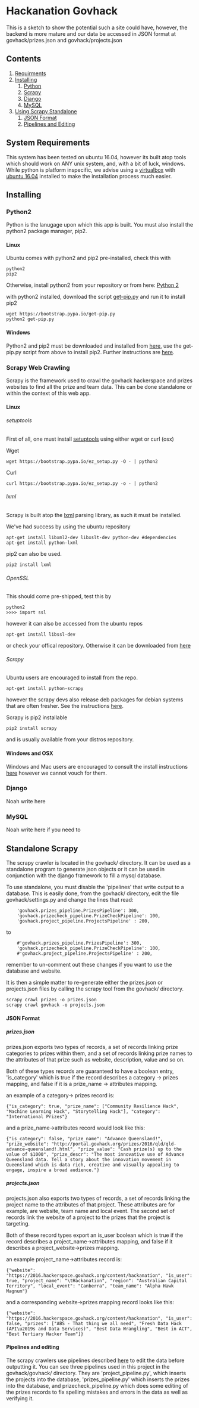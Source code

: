 # Hackanation Govhack

This is a sketch to show the potential such a site could have, however, the backend is more mature and our data 
be accessed in JSON format at govhack/prizes.json and govhack/projects.json

## Contents
1. [Requirments](#SystemRequirements)
2. [Installing](#Installing)
	1. [Python](#InstallingPython2)
	2. [Scrapy](#InstallingScrapyWebCrawling)
	3. [Django](#Django)
	4. [MySQL](#MySQL)
3. [Using Scrapy Standalone](#StandaloneScrapy)
	1. [JSON Format](#JSONFormat)
	2. [Pipelines and Editing](#PipelinesEditing)

<a name="SystemRequirements"></a>
## System Requirements 
This system has been tested on ubuntu 16.04, however its built atop tools which should work on ANY unix system, and, with a bit of luck, windows. While python is platform inspecific, we advise using a [virtualbox](https://www.virtualbox.org/) with [ubuntu 16.04](http://releases.ubuntu.com/16.04/) installed to make the installation process much easier.

<a name="Installing"></a>
## Installing 

<a id="InstallingPython2"></a>
### Python2 
Python is the lanugage upon which this app is built. You must also install the python2 package manager, pip2.
#### Linux
Ubuntu comes with python2 and pip2 pre-installed, check this with
```
python2
pip2
```
Otherwise, install python2 from your repository or from here: [Python 2](https://www.python.org/downloads/release/python-2712/)

with python2 installed, download the script [get-pip.py](https://bootstrap.pypa.io/get-pip.py) and run it to install pip2
```
wget https://bootstrap.pypa.io/get-pip.py
python2 get-pip.py
```

#### Windows
Python2 and pip2 must be downloaded and installed from [here](https://www.python.org/downloads/release/python-2712/), use the get-pip.py script from above to install pip2. Further instructions are [here](https://pip.pypa.io/en/stable/installing/).

<a name="InstallingScrapyWebCrawling"></a>
### Scrapy Web Crawling 
Scrapy is the framework used to crawl the govhack hackerspace and prizes websites to find all the prize and team data. This can be done standalone or within the context of this web app.

#### Linux

###### setuptools

First of all, one must install [setuptools](https://pypi.python.org/pypi/setuptools#unix-wget) using either wget or curl (osx)

Wget
```
wget https://bootstrap.pypa.io/ez_setup.py -O - | python2

```
Curl
```
curl https://bootstrap.pypa.io/ez_setup.py -o - | python2
```

###### lxml
Scrapy is built atop the [lxml](http://lxml.de/installation.html) parsing library, as such it must be installed.

We've had success by using the ubuntu repository
```
apt-get install libxml2-dev libxslt-dev python-dev #dependencies
apt-get install python-lxml
```
pip2 can also be used.
```
pip2 install lxml
```

###### OpenSSL
This should come pre-shipped, test this by
```
python2
>>>> import ssl
```
however it can also be accessed from the ubuntu repos
```
apt-get install libssl-dev
```
or check your offical repository. Otherwise it can be downloaded from [here](https://pypi.python.org/pypi/pyOpenSSL)

###### Scrapy
Ubuntu users are encouraged to install from the repo.
```
apt-get install python-scrapy
```
however the scrapy devs also release deb packages for debian systems that are often fresher. See the instructions [here](http://doc.scrapy.org/en/latest/topics/ubuntu.html).

Scrapy is pip2 installable
```
pip2 install scrapy
```
and is usually available from your distros repository.

#### Windows and OSX
Windows and Mac users are encouraged to consult the install instructions [here](http://doc.scrapy.org/en/latest/intro/install.html) however we cannot vouch for them.

<a name="Django"></a>
### Django
Noah write here
<a name="MySQL"></a>
### MySQL
Noah write here if you need to

<a name="StandaloneScrapy"></a>
## Standalone Scrapy
The scrapy crawler is located in the govhack/ directory. It can be used as a standalone program to generate json objects or it can be used in conjunction with the django framework to fill a mysql database.

To use standalone, you must disable the 'pipelines' that write output to a database. This is easily done, from the govhack/ directory, edit the file govhack/settings.py and change the lines that read:
```
    'govhack.prizes_pipeline.PrizesPipeline': 300,
    'govhack.prizecheck_pipeline.PrizeCheckPipeline': 100,
    'govhack.project_pipeline.ProjectsPipeline' : 200,
```
to
```
    #'govhack.prizes_pipeline.PrizesPipeline': 300,
    'govhack.prizecheck_pipeline.PrizeCheckPipeline': 100,
    #'govhack.project_pipeline.ProjectsPipeline' : 200,
```
remember to un-comment out these changes if you want to use the database and website.

It is then a simple matter to re-generate either the prizes.json or projects.json files by calling the scrapy tool from the govhack/ directory.
```
scrapy crawl prizes -o prizes.json
scrapy crawl govhack -o projects.json
```

<a name="JSONFormat"></a>
#### JSON Format
##### prizes.json
prizes.json exports two types of records, a set of records linking prize categories to prizes within them, and a set of records linking prize names to the attributes of that prize such as website, description, value and so on.

Both of these types records are guaranteed to have a boolean entry, 'is_category' which is true if the record describes a category -> prizes mapping, and false if it is a prize_name -> attributes mapping.

an example of a category-> prizes record is:
```
{"is_category": true, "prize_name": ["Community Resilience Hack", "Machine Learning Hack", "Storytelling Hack"], "category": "International Prizes"}

```
and a prize_name->attributes record would look like this:
```
{"is_category": false, "prize_name": "Advance Queensland!", "prize_website": "http://portal.govhack.org/prizes/2016/qld/qld-advance-queensland!.html", "prize_value": "Cash prize(s) up to the value of $1000", "prize_descr": "The most innovative use of Advance Queensland data. Tell a story about the innovation movement in Queensland which is data rich, creative and visually appealing to engage, inspire a broad audience."}
```
##### projects.json
projects.json also exports two types of records, a set of records linking the project name to the attributes of that project. These attributes are for example, are website, team name and local event. The second set of records link the website of a project to the prizes that the project is targeting.

Both of these record types export an is_user boolean which is true if the record describes a project_name->attributes mapping, and false if it describes a project_website->prizes mapping.

an example project_name->attributes record is:
```
{"website": "https://2016.hackerspace.govhack.org/content/hackanation", "is_user": true, "project_name": "\tHackanation", "region": "Australian Capital Territory", "local_event": "Canberra", "team_name": "Alpha Hawk Magnum"}
```
and a corresponding website->prizes mapping record looks like this:
```
{"website": "https://2016.hackerspace.govhack.org/content/hackanation", "is_user": false, "prizes": ["ABS - That thing we all need", "Fresh Data Hack (API\u2019s and Data Services)", "Best Data Wrangling", "Best in ACT", "Best Tertiary Hacker Team"]}
```
<a name="PipelinesEditing"></a>
#### Pipelines and editing
The scrapy crawlers use pipelines described [here](http://doc.scrapy.org/en/latest/topics/item-pipeline.html) to edit the data before outputting it. You can see three pipelines used in this project in the govhack/govhack/ directory. They are 'project_pipeline.py', which inserts the projects into the database, 'prizes_pipeline.py' which inserts the prizes into the database, and prizecheck_pipeline.py which does some editing of the prizes records to fix spelling mistakes and errors in the data as well as verifying it.
